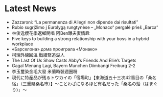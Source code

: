 # Latest News
-  Zazzaroni: “La permanenza di Allegri non dipende dai risultati”
-  Rubio sugrįžimo į Eurolygą rungtynėse – „Monaco“ pergalė prieš „Barca“
-  林俊逸櫻花季返鄉開唱 阿Ben曝夫妻情趣
-  Five keys to building a strong relationship with your boss in a hybrid workplace
-  «Барселона» дома проиграла «Монако»
-  柯瑞外線回溫 戰績緊追湖人
-  The Last Of Us Show Casts Abby’s Friends And Ellie’s Targets
-  Gagal Menang Lagi, Bayern Munchen Diimbangi Freiburg 2-2
-  李玉璽染金毛大發 米蘭時裝週圈粉
-  現代に特産品が残るトウカイの「宿場町」【東海道五十三次42番目の「桑名宿」（三重県桑名市）】～ことわざになるほど有名だった「桑名の蛤（はまぐり）」～
